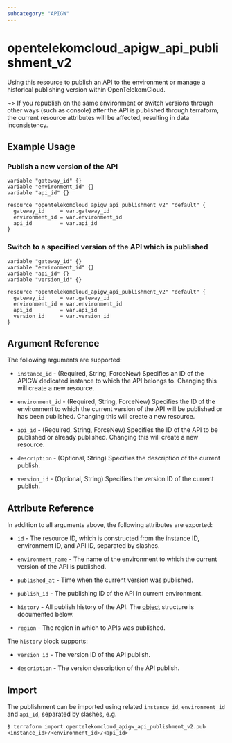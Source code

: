 ```yaml
---
subcategory: "APIGW"
---
```


# opentelekomcloud_apigw_api_publishment_v2

Using this resource to publish an API to the environment or manage a historical publishing version within OpenTelekomCloud.

~> If you republish on the same environment or switch versions through other ways (such as console) after the API is
published through terraform, the current resource attributes will be affected, resulting in data inconsistency.

## Example Usage

### Publish a new version of the API

```hcl
variable "gateway_id" {}
variable "environment_id" {}
variable "api_id" {}

resource "opentelekomcloud_apigw_api_publishment_v2" "default" {
  gateway_id     = var.gateway_id
  environment_id = var.environment_id
  api_id         = var.api_id
}
```

### Switch to a specified version of the API which is published

```hcl
variable "gateway_id" {}
variable "environment_id" {}
variable "api_id" {}
variable "version_id" {}

resource "opentelekomcloud_apigw_api_publishment_v2" "default" {
  gateway_id     = var.gateway_id
  environment_id = var.environment_id
  api_id         = var.api_id
  version_id     = var.version_id
}
```

## Argument Reference

The following arguments are supported:

* `instance_id` - (Required, String, ForceNew) Specifies an ID of the APIGW dedicated instance to which the API belongs
  to. Changing this will create a new resource.

* `environment_id` - (Required, String, ForceNew) Specifies the ID of the environment to which the current version of the API
  will be published or has been published.
  Changing this will create a new resource.

* `api_id` - (Required, String, ForceNew) Specifies the ID of the API to be published or already published.
  Changing this will create a new resource.

* `description` - (Optional, String) Specifies the description of the current publish.

* `version_id` - (Optional, String) Specifies the version ID of the current publish.

## Attribute Reference

In addition to all arguments above, the following attributes are exported:

* `id` - The resource ID, which is constructed from the instance ID, environment ID, and API ID, separated by slashes.

* `environment_name` - The name of the environment to which the current version of the API is published.

* `published_at` - Time when the current version was published.

* `publish_id` - The publishing ID of the API in current environment.

* `history` - All publish history of the API.
  The [object](#publishment_history) structure is documented below.

* `region` - The region in which to APIs was published.

<a name="publishment_history"></a>
The `history` block supports:

* `version_id` - The version ID of the API publish.

* `description` - The version description of the API publish.

## Import

The publishment can be imported using related `instance_id`, `environment_id` and `api_id`, separated by slashes, e.g.

```shell
$ terraform import opentelekomcloud_apigw_api_publishment_v2.pub <instance_id>/<environment_id>/<api_id>
```
